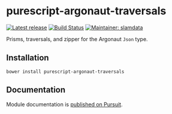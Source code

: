 # purescript-argonaut-traversals

[![Latest release](http://img.shields.io/github/release/purescript-contrib/purescript-argonaut-traversals.svg)](https://github.com/purescript-contrib/purescript-argonaut-traversals/releases)
[![Build Status](https://travis-ci.org/purescript-contrib/purescript-argonaut-traversals.svg?branch=master)](https://travis-ci.org/purescript-contrib/purescript-argonaut-traversals)
[![Maintainer: slamdata](https://img.shields.io/badge/maintainer-slamdata-lightgrey.svg)](http://github.com/slamdata)

Prisms, traversals, and zipper for the Argonaut `Json` type.

## Installation

```
bower install purescript-argonaut-traversals
```

## Documentation

Module documentation is [published on Pursuit](http://pursuit.purescript.org/packages/purescript-argonaut-traversals).
